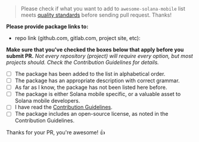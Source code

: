 > Please check if what you want to add to `awesome-solana-mobile` list meets [quality standards](https://github.com/avelino/awesome-solana-mobile/blob/main/CONTRIBUTING.md#quality-standards) before sending pull request. Thanks!

**Please provide package links to:**

- repo link (github.com, gitlab.com, project site, etc):

**Make sure that you've checked the boxes below that apply before you submit PR.**
_Not every repository (project) will require every option, but most projects should. Check the Contribution Guidelines for details._

- [ ] The package has been added to the list in alphabetical order.
- [ ] The package has an appropriate description with correct grammar.
- [ ] As far as I know, the package has not been listed here before.
- [ ] The package is either Solana mobile specific, or a valuable asset to Solana mobile developers.
- [ ] I have read the [Contribution Guidelines](https://github.com/unofficial-saga-devs/awesome-solana-mobile/blob/main/CONTRIBUTING.md).
- [ ] The package includes an open-source license, as noted in the Contribution Guidelines.

Thanks for your PR, you're awesome! :+1: